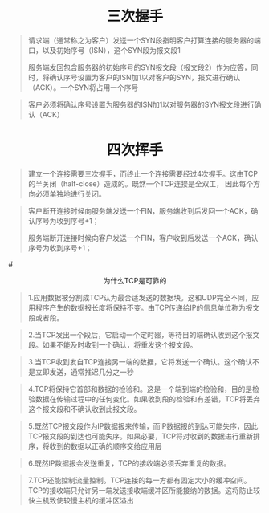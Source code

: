# <center>三次握手</center>

>请求端（通常称之为客户）发送一个SYN段指明客户打算连接的服务器的端口，以及初始序号（ISN），这个SYN段为报文段1</br>
>
>服务端发回包含服务器的初始序号的SYN报文段（报文段2）作为应答，同时，将确认序号设置为客户的ISN加1以对客户的SYN，报文进行确认（ACK）。一个SYN将占用一个序号</br>

>客户必须将确认序号设置为服务器的ISN加1以对服务器的SYN报文段进行确认（ACK）

# <center>四次挥手</center>

>建立一个连接需要三次握手，而终止一个连接需要经过4次握手。这由TCP的半关闭（half-close）造成的。既然一个TCP连接是全双工，
因此每个方向必须单独地进行关闭。

>客户断开连接时候向服务端发送一个FIN，服务端收到后发回一个ACK，确认序号为收到序号+1；
>
>服务端断开连接时候向客户发送一个FIN，客户收到后发送一个ACK，确认序号为收到序号+1；


#<center>为什么TCP是可靠的</center>
>1.应用数据被分割成TCP认为最合适发送的数据块。这和UDP完全不同，应用程序产生的数据报长度将保持不变。由TCP传递给IP的信息单位称为报文段或者段。

>2.当TCP发出一个段后，它启动一个定时器，等待目的端确认收到这个报文段。如果不能及时收到一个确认，将重发这个报文段。

>3.当TCP收到发自TCP连接另一端的数据，它将发送一个确认。这个确认不是立即发送，通常推迟几分之一秒

>4.TCP将保持它首部和数据的检验和。这是一个端到端的检验和，目的是检验数据在传输过程中的任何变化。如果收到段的检验和有差错，TCP将丢弃这个报文段和不确认收到此报文段。

>5.既然TCP报文段作为IP数据报来传输，而IP数据报的到达可能失序，因此TCP报文段的到达也可能失序。如果必要，TCP将对收到的数据进行重新排序，将收到的数据以正确的顺序交给应用层

>6.既然IP数据报会发送重复，TCP的接收端必须丢弃重复的数据。

>7.TCP还能控制流量控制。TCP连接的每一方都有固定大小的缓冲空间。TCP的接收端只允许另一端发送接收端缓冲区所能接纳的数据。这将防止较快主机致使较慢主机的缓冲区溢出
